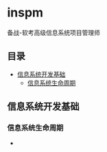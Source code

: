 # inspm
备战-软考高级信息系统项目管理师
## 目录
- [信息系统开发基础](#信息系统开发基础)
	- [信息系统生命周期](#信息系统生命周期)


## 信息系统开发基础

### 信息系统生命周期

* [](docs/devbasic/lifecycle.md)

